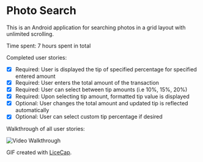 # Photo Search

This is an Android application for searching photos in a grid layout with unlimited scrolling. 

Time spent: 7 hours spent in total

Completed user stories:

 * [x] Required: User is displayed the tip of specified percentage for specified entered amount
 * [x] Required: User enters the total amount of the transaction
 * [x] Required: User can select between tip amounts (i.e 10%, 15%, 20%)
 * [x] Required: Upon selecting tip amount, formatted tip value is displayed
 * [x] Optional: User changes the total amount and updated tip is reflected automatically
 * [x] Optional: User can select custom tip percentage if desired
 
Walkthrough of all user stories:

![Video Walkthrough]()


GIF created with [LiceCap](http://www.cockos.com/licecap/).
